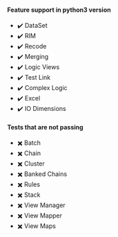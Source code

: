 #### Feature support in python3 version
- :heavy_check_mark: DataSet
- :heavy_check_mark: RIM
- :heavy_check_mark: Recode
- :heavy_check_mark: Merging
- :heavy_check_mark: Logic Views
- :heavy_check_mark: Test Link
- :heavy_check_mark: Complex Logic
- :heavy_check_mark: Excel
- :heavy_check_mark: IO Dimensions

#### Tests that are not passing
- :heavy_multiplication_x: Batch
- :heavy_multiplication_x: Chain
- :heavy_multiplication_x: Cluster
- :heavy_multiplication_x: Banked Chains
- :heavy_multiplication_x: Rules
- :heavy_multiplication_x: Stack
- :heavy_multiplication_x: View Manager
- :heavy_multiplication_x: View Mapper
- :heavy_multiplication_x: View Maps
